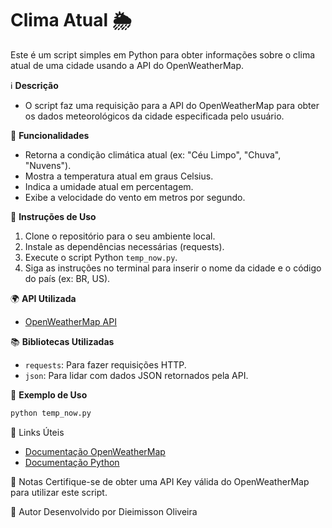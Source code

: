 # Clima Atual 🌦️

Este é um script simples em Python para obter informações sobre o clima atual de uma cidade usando a API do OpenWeatherMap.

ℹ️ **Descrição**
- O script faz uma requisição para a API do OpenWeatherMap para obter os dados meteorológicos da cidade especificada pelo usuário.

📜 **Funcionalidades**
- Retorna a condição climática atual (ex: "Céu Limpo", "Chuva", "Nuvens").
- Mostra a temperatura atual em graus Celsius.
- Indica a umidade atual em percentagem.
- Exibe a velocidade do vento em metros por segundo.

🔧 **Instruções de Uso**
1. Clone o repositório para o seu ambiente local.
2. Instale as dependências necessárias (requests).
3. Execute o script Python `temp_now.py`.
4. Siga as instruções no terminal para inserir o nome da cidade e o código do país (ex: BR, US).

🌍 **API Utilizada**
- [OpenWeatherMap API](https://openweathermap.org/api)

📚 **Bibliotecas Utilizadas**
- `requests`: Para fazer requisições HTTP.
- `json`: Para lidar com dados JSON retornados pela API.

🚀 **Exemplo de Uso**
```bash
python temp_now.py
```

🔗 Links Úteis
- [Documentação OpenWeatherMap](https://openweathermap.org/current)
- [Documentação Python](https://www.python.org/doc/)

📝 Notas
Certifique-se de obter uma API Key válida do OpenWeatherMap para utilizar este script.

👤 Autor
Desenvolvido por Dieimisson Oliveira
